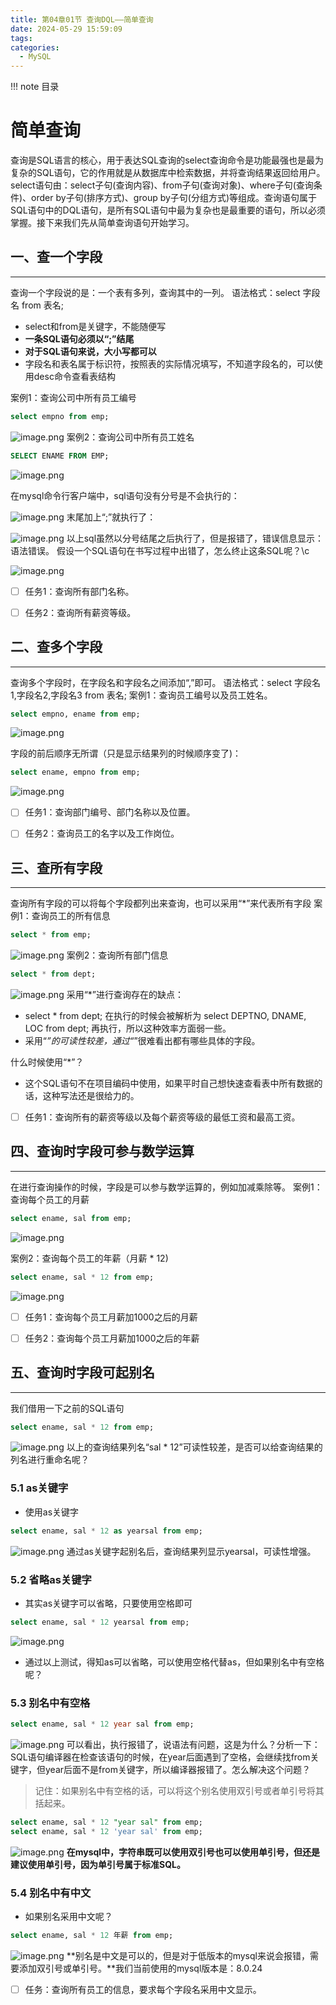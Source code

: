```yaml
---
title: 第04章01节 查询DQL——简单查询
date: 2024-05-29 15:59:09
tags:
categories:
  - MySQL
---
```


!!!   note 目录
    <!-- toc -->



# 简单查询


查询是SQL语言的核心，用于表达SQL查询的select查询命令是功能最强也是最为复杂的SQL语句，它的作用就是从数据库中检索数据，并将查询结果返回给用户。 select语句由：select子句(查询内容)、from子句(查询对象)、where子句(查询条件)、order by子句(排序方式)、group by子句(分组方式)等组成。查询语句属于SQL语句中的DQL语句，是所有SQL语句中最为复杂也是最重要的语句，所以必须掌握。接下来我们先从简单查询语句开始学习。
## 一、查一个字段

---

查询一个字段说的是：一个表有多列，查询其中的一列。
语法格式：select 字段名 from 表名;

- select和from是关键字，不能随便写
- **一条SQL语句必须以“;”结尾**
- **对于SQL语句来说，大小写都可以**
- 字段名和表名属于标识符，按照表的实际情况填写，不知道字段名的，可以使用desc命令查看表结构

案例1：查询公司中所有员工编号
```sql
select empno from emp; 
```
![image.png](https://camelliaxiaohua-1313958787.cos.ap-shanghai.myqcloud.com/asserts_JavaSE/202405301527623.png)
案例2：查询公司中所有员工姓名

```sql
SELECT ENAME FROM EMP;
```

![image.png](https://camelliaxiaohua-1313958787.cos.ap-shanghai.myqcloud.com/asserts_JavaSE/202405301528648.png)

在mysql命令行客户端中，sql语句没有分号是不会执行的：

![image.png](https://camelliaxiaohua-1313958787.cos.ap-shanghai.myqcloud.com/asserts_JavaSE/202405301528143.png)
末尾加上“;”就执行了：

![image.png](https://camelliaxiaohua-1313958787.cos.ap-shanghai.myqcloud.com/asserts_JavaSE/202405301528560.png)
以上sql虽然以分号结尾之后执行了，但是报错了，错误信息显示：语法错误。
假设一个SQL语句在书写过程中出错了，怎么终止这条SQL呢？\c

![image.png](https://camelliaxiaohua-1313958787.cos.ap-shanghai.myqcloud.com/asserts_JavaSE/202405301528772.png)

- [ ] 任务1：查询所有部门名称。
- [ ] 任务2：查询所有薪资等级。




## 二、查多个字段

---

查询多个字段时，在字段名和字段名之间添加“,”即可。
语法格式：select 字段名1,字段名2,字段名3 from 表名;
案例1：查询员工编号以及员工姓名。
```sql
select empno, ename from emp;
```
![image.png](https://camelliaxiaohua-1313958787.cos.ap-shanghai.myqcloud.com/asserts_JavaSE/202405301544208.png)

字段的前后顺序无所谓（只是显示结果列的时候顺序变了)：

```sql
select ename, empno from emp;
```
![image.png](https://camelliaxiaohua-1313958787.cos.ap-shanghai.myqcloud.com/asserts_JavaSE/202405301545836.png)

- [ ] 任务1：查询部门编号、部门名称以及位置。
- [ ] 任务2：查询员工的名字以及工作岗位。


## 三、查所有字段

---

查询所有字段的可以将每个字段都列出来查询，也可以采用“*”来代表所有字段
案例1：查询员工的所有信息
```sql
select * from emp;
```
![image.png](https://camelliaxiaohua-1313958787.cos.ap-shanghai.myqcloud.com/asserts_JavaSE/202405301545146.png)
案例2：查询所有部门信息

```sql
select * from dept;
```
![image.png](https://camelliaxiaohua-1313958787.cos.ap-shanghai.myqcloud.com/asserts_JavaSE/202405301545083.png)
采用“*”进行查询存在的缺点：

- select * from dept; 在执行的时候会被解析为 select DEPTNO, DNAME, LOC from dept; 再执行，所以这种效率方面弱一些。
- 采用“*”的可读性较差，通过“*”很难看出都有哪些具体的字段。

什么时候使用“*”？

- 这个SQL语句不在项目编码中使用，如果平时自己想快速查看表中所有数据的话，这种写法还是很给力的。

- [ ] 任务1：查询所有的薪资等级以及每个薪资等级的最低工资和最高工资。


## 四、查询时字段可参与数学运算

---

在进行查询操作的时候，字段是可以参与数学运算的，例如加减乘除等。
案例1：查询每个员工的月薪
```sql
select ename, sal from emp;
```
![image.png](https://camelliaxiaohua-1313958787.cos.ap-shanghai.myqcloud.com/asserts_JavaSE/202405301545466.png)

案例2：查询每个员工的年薪（月薪 * 12)

```sql
select ename, sal * 12 from emp;
```
![image.png](https://camelliaxiaohua-1313958787.cos.ap-shanghai.myqcloud.com/asserts_JavaSE/202405301545777.png)

- [ ] 任务1：查询每个员工月薪加1000之后的月薪
- [ ] 任务2：查询每个员工月薪加1000之后的年薪



## 五、查询时字段可起别名

---

我们借用一下之前的SQL语句
```sql
select ename, sal * 12 from emp;
```
![image.png](https://camelliaxiaohua-1313958787.cos.ap-shanghai.myqcloud.com/asserts_JavaSE/202405301546191.png)
以上的查询结果列名“sal * 12”可读性较差，是否可以给查询结果的列名进行重命名呢？

### 5.1 as关键字

- 使用as关键字
```sql
select ename, sal * 12 as yearsal from emp;
```
![image.png](https://camelliaxiaohua-1313958787.cos.ap-shanghai.myqcloud.com/asserts_JavaSE/202405301546888.png)
通过as关键字起别名后，查询结果列显示yearsal，可读性增强。

### 5.2 省略as关键字

- 其实as关键字可以省略，只要使用空格即可
```sql
select ename, sal * 12 yearsal from emp;
```
![image.png](https://camelliaxiaohua-1313958787.cos.ap-shanghai.myqcloud.com/asserts_JavaSE/202405301546001.png)

- 通过以上测试，得知as可以省略，可以使用空格代替as，但如果别名中有空格呢？
### 5.3 别名中有空格
```sql
select ename, sal * 12 year sal from emp;
```
![image.png](https://camelliaxiaohua-1313958787.cos.ap-shanghai.myqcloud.com/asserts_JavaSE/202405301546678.png)
可以看出，执行报错了，说语法有问题，这是为什么？分析一下：SQL语句编译器在检查该语句的时候，在year后面遇到了空格，会继续找from关键字，但year后面不是from关键字，所以编译器报错了。怎么解决这个问题？
> 记住：如果别名中有空格的话，可以将这个别名使用双引号或者单引号将其括起来。

```sql
select ename, sal * 12 "year sal" from emp;
select ename, sal * 12 'year sal' from emp;
```
![image.png](https://camelliaxiaohua-1313958787.cos.ap-shanghai.myqcloud.com/asserts_JavaSE/202405301546987.png)
**在mysql中，字符串既可以使用双引号也可以使用单引号，但还是建议使用单引号，因为单引号属于标准SQL。**

### 5.4 别名中有中文

- 如果别名采用中文呢？
```sql
select ename, sal * 12 年薪 from emp;
```
![image.png](https://camelliaxiaohua-1313958787.cos.ap-shanghai.myqcloud.com/asserts_JavaSE/202405301557674.png)
**别名是中文是可以的，但是对于低版本的mysql来说会报错，需要添加双引号或单引号。**我们当前使用的mysql版本是：8.0.24

- [ ] 任务：查询所有员工的信息，要求每个字段名采用中文显示。